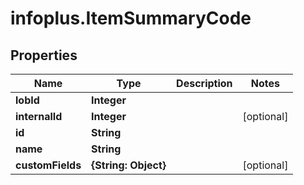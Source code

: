 # infoplus.ItemSummaryCode

## Properties
Name | Type | Description | Notes
------------ | ------------- | ------------- | -------------
**lobId** | **Integer** |  | 
**internalId** | **Integer** |  | [optional] 
**id** | **String** |  | 
**name** | **String** |  | 
**customFields** | **{String: Object}** |  | [optional] 


